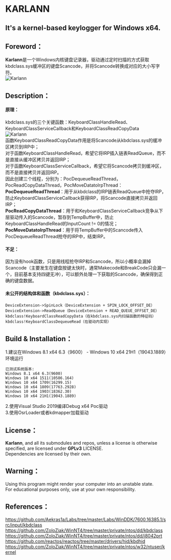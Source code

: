 
# KARLANN
## It's a kernel-based keylogger for Windows x64.
## Foreword：
**Karlann**是一个Windows内核键盘记录器，驱动通过定时扫描的方式获取kbdclass.sys缓冲区的键盘Scancode，并将Scancode转换成对应的大小写字符。  
![Karlann](https://user-images.githubusercontent.com/41336794/187206064-15c9149a-caae-46c1-afa6-8a49efe0f3c8.gif)  
## Description：
#### 原理：
kbdclass.sys的三个关键函数：KeyboardClassHandleRead、KeyboardClassServiceCallback和KeyboardClassReadCopyData  
![Karlann](https://user-images.githubusercontent.com/41336794/187205549-92e005c0-d7d5-4f4e-bdee-130a49b00180.jpg)  
函数KeyboardClassReadCopyData作用是将Scancode从kbdclass.sys的缓冲区拷贝到IRP中；  
对于函数KeyboardClassHandleRead，希望它将IRP插入链表ReadQueue，而不是直接从缓冲区拷贝并返回IRP；  
对于函数KeyboardClassServiceCallback，希望它将Scancode拷贝到缓冲区，而不是直接拷贝并返回IRP。  
因此创建三个线程，分别为：PocDequeueReadThread，PocReadCopyDataThread，PocMoveDatatoIrpThread：  
**PocDequeueReadThread**：用于从kbdclass的IRP链表ReadQueue中抢夺IRP，防止KeyboardClassServiceCallback获得IRP，将Scancode直接拷贝并返回IRP；  
**PocReadCopyDataThread**：用于和KeyboardClassServiceCallback竞争从下层驱动传入的Scancode，暂存到TempBuffer中，防止KeyboardClassHandleRead的InputCount != 0的情况；  
**PocMoveDatatoIrpThread**：用于将TempBuffer中的Scancode传入PocDequeueReadThread抢夺的IRP中，结束IRP。  
#### 不足：
因为没有hook函数，只是用线程抢夺IRP和Scancode，所以小概率会漏掉Scancode（主要发生在键盘按键太快时，通常Makecode和BreakCode只会漏一个，目前基本支持四键无冲），可以额外处理一下获取的Scancode，确保得到正确的键盘数据。  
#### 未公开的结构体和函数（kbdclass.sys）：
```
DeviceExtension->SpinLock（DeviceExtension + SPIN_LOCK_OFFSET_DE）  
DeviceExtension->ReadQueue（DeviceExtension + READ_QUEUE_OFFSET_DE）  
kbdclass!KeyboardClassReadCopyData（在kbdclass.sys内扫描函数的特征码）  
kbdclass!KeyboardClassDequeueRead（在驱动内实现）  
```
## Build & Installation：
1.建议在Windows 8.1 x64 6.3（9600） - Windows 10 x64 21H1（19043.1889）环境运行  
```
已测试系统版本:  
Windows 8.1 x64 6.3(9600)
Windows 10 x64 1511(10586.164)
Windows 10 x64 1709(16299.15)
Windows 10 x64 1809(17763.2928) 
Windows 10 x64 1903(18362.30) 
Windows 10 x64 21H1(19043.1889)  
```
2.使用Visual Studio 2019编译Debug x64 Poc驱动  
3.使用OsrLoader或者kdmapper加载驱动  
## License：
**Karlann**, and all its submodules and repos, unless a license is otherwise specified, are licensed under **GPLv3** LICENSE.  
Dependencies are licensed by their own.  
## Warning：
Using this program might render your computer into an unstable state.  
For educational purposes only, use at your own responsibility.  
## References：
https://github.com/Aekras1a/Labs/tree/master/Labs/WinDDK/7600.16385.1/src/input/kbdclass  
https://github.com/ZoloZiak/WinNT4/tree/master/private/ntos/dd/kbdclass  
https://github.com/ZoloZiak/WinNT4/tree/master/private/ntos/dd/i8042prt  
https://github.com/reactos/reactos/tree/master/drivers/hid/kbdhid  
https://github.com/ZoloZiak/WinNT4/tree/master/private/ntos/w32/ntuser/kernel  
